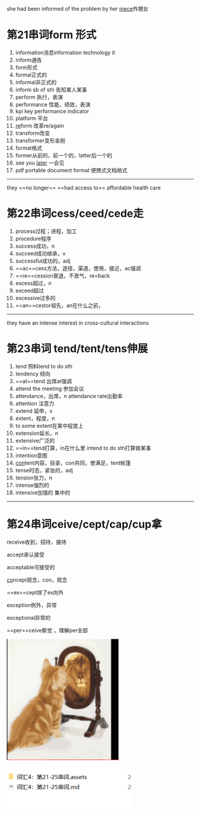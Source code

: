 she had been informed of the problem by her <u>niece</u>外甥女

# 第21串词form 形式

1. information消息information technology it
2. inform通告
3. form形式
4. formal正式的
5. informal非正式的
6. inform sb of sth 告知某人某事
7. perform 执行，表演
8. performance 性能，绩效，表演
9. kpi key performance indicator
10. platform 平台
11. <u>re</u>form 改革re/again
12. transform改变
13. transformer变形金刚
14.  format格式
15. former从前的，前一个的，latter后一个的
16. see you <u>later</u> 一会见
17. pdf portable document format 便携式文档格式

---

they ==no longer== ==had access to== affordable health care

# 第22串词cess/ceed/cede走

1. process过程；进程，加工
2. procedure程序
3. success成功，n
4. succeed成功继承，v
5. successful成功的，adj
6.   ==ac==cess方法，途径，渠道，使用，接近，ac强调
7. ==re==cession衰退，不景气，re=back
8.  excess超过，n
9. exceed超过
10. excessive过多的
11. ==an==cestor祖先，an在什么之前，

---

they have an intense interest in cross-cultural interactions

# 第23串词 tend/tent/tens伸展

1. tend 照料tend to do sth
2. tendency 倾向
3. ==at==tend 出席at强调
4. attend the meeting 参加会议
5. attendance，出席，n attendance rate出勤率
6. attention 注意力
7. extend 延申，v
8. extent，程度，n
9. to some extent在某中程度上
10. extension延长，n
11. extensive广泛的
12. ==in==tend打算，in在什么里 intend to do sth打算做某事
13. intention意图 
14. <u>con</u>tent内容，目录，con共同，使满足，tent帐篷
15. tense时态，紧张的，adj
16. tension张力，n
17. intense强烈的
18. intensive加强的 集中的

---

# 第24串词ceive/cept/cap/cup拿

receive收到，招待，接待

accept承认接受

acceptable可接受的

<u>co</u>ncept观念，con，观念

==ex==cept除了ex向外

exception例外，异常

exceptional异常的

==per==ceive察觉 ，理解per全部

![1583572375955](词汇4：第21-25串词.assets/1583572375955.png)





![1583573945084](Untitled.assets/1583573945084.png)






